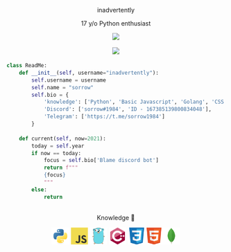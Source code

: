 <p align="center">  
inadvertently</p>
<p align="center">  
17 y/o Python enthusiast</p>
<p align="center">  
<img src="https://komarev.com/ghpvc/?username=inadvertently">
</p>
  
  
<p align="center">  
<img src="https://discord.c99.nl/widget/theme-4/167385139800834048.png">
</p>
  

```python
class ReadMe:
    def __init__(self, username="inadvertently"):
        self.username = username
        self.name = "sorrow"
        self.bio = {
            'knowledge': ['Python', 'Basic Javascript', 'Golang', 'CSS', 'CPP', 'HTML'],
            'Discord': ['sorrow#1984', 'ID - 167385139800834048'],
            'Telegram': ['https://t.me/sorrow1984']
        }

    def current(self, now=2021):
        today = self.year
        if now == today:
            focus = self.bio['Blame discord bot']
            return f"""
            {focus}
            """
        else:
            return 
            
```


<p align="center">  
 Knowledge 🧠</p>
 <p align="center">  
 <img src="https://github.com/devicons/devicon/raw/master/icons/python/python-original.svg" width="40"> <img src="https://raw.githubusercontent.com/devicons/devicon/2809b567852a4648062a2d3e7c1c531367458c0b/icons/javascript/javascript-original.svg" width="40"> <img src="https://raw.githubusercontent.com/devicons/devicon/2809b567852a4648062a2d3e7c1c531367458c0b/icons/go/go-original.svg" width="40"> <img src="https://github.com/devicons/devicon/blob/master/icons/cplusplus/cplusplus-original.svg" width="40"> <img src="https://raw.githubusercontent.com/devicons/devicon/2809b567852a4648062a2d3e7c1c531367458c0b/icons/css3/css3-original.svg" width="40"><img src="https://raw.githubusercontent.com/devicons/devicon/2809b567852a4648062a2d3e7c1c531367458c0b/icons/html5/html5-original.svg" width="40"><img src="https://raw.githubusercontent.com/devicons/devicon/ac557d6ff33ff370a5db99f97aeab35ea5c67fbd/icons/mongodb/mongodb-original.svg" width="40"> 
   </p>



